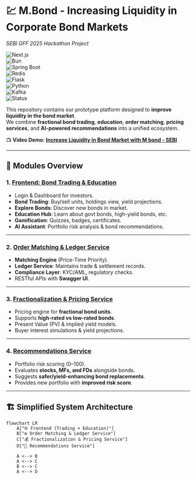 # 💹 M.Bond - Increasing Liquidity in Corporate Bond Markets  
*SEBI GFF 2025 Hackathon Project*  

![Next.js](https://img.shields.io/badge/Frontend-Next.js-blue)  
![Bun](https://img.shields.io/badge/Runtime-Bun-purple)  
![Spring Boot](https://img.shields.io/badge/Backend-SpringBoot-green)  
![Redis](https://img.shields.io/badge/Cache-Redis-red)  
![Flask](https://img.shields.io/badge/API-Flask-black)  
![Python](https://img.shields.io/badge/Language-Python-yellow)  
![Kafka](https://img.shields.io/badge/Streaming-Kafka-orange)  
![Status](https://img.shields.io/badge/Stage-Functional_MVP-brightgreen)   

This repository contains our prototype platform designed to **improve liquidity in the bond market**.  
We combine **fractional bond trading**, **education**, **order matching**, **pricing services**, and **AI-powered recommendations** into a unified ecosystem.  

📺 **Video Demo**: **[Increase Liquidity in Bond Market with M bond - SEBI](https://youtu.be/UlzD8tMVfsU)**

---

## 🧩 Modules Overview  

### 1. [Frontend: Bond Trading & Education](./frontend-bond-platform-education-module)  
- Login & Dashboard for investors.  
- **Bond Trading**: Buy/sell units, holdings view, yield projections.  
- **Explore Bonds**: Discover new bonds in market.  
- **Education Hub**: Learn about govt bonds, high-yield bonds, etc.  
- **Gamification**: Quizzes, badges, certificates.  
- **AI Assistant**: Portfolio risk analysis & bond recommendations.  

---

### 2. [Order Matching & Ledger Service](./order-matching-ledger-service)  
- **Matching Engine** (Price-Time Priority).  
- **Ledger Service**: Maintains trade & settlement records.  
- **Compliance Layer**: KYC/AML, regulatory checks.  
- RESTful APIs with **Swagger UI**.  

---

### 3. [Fractionalization & Pricing Service](./fractionalization-pricing-service)  
- Pricing engine for **fractional bond units**.  
- Supports **high-rated vs low-rated bonds**.  
- Present Value (PV) & implied yield models.  
- Buyer interest simulations & yield projections.  

---

### 4. [Recommendations Service](./recommendations-service)  
- Portfolio risk scoring (0–100).  
- Evaluates **stocks, MFs, and FDs** alongside bonds.  
- Suggests **safer/yield-enhancing bond replacements**.  
- Provides new portfolio with **improved risk score**.  

---

## 🏗️ Simplified System Architecture  

```mermaid
flowchart LR
    A["🌐 Frontend (Trading + Education)"]
    B["⚙️ Order Matching & Ledger Service"]
    C["💰 Fractionalization & Pricing Service"]
    D["🧠 Recommendations Service"]

    A <--> B
    A <--> C
    B <--> C
    A <--> D


